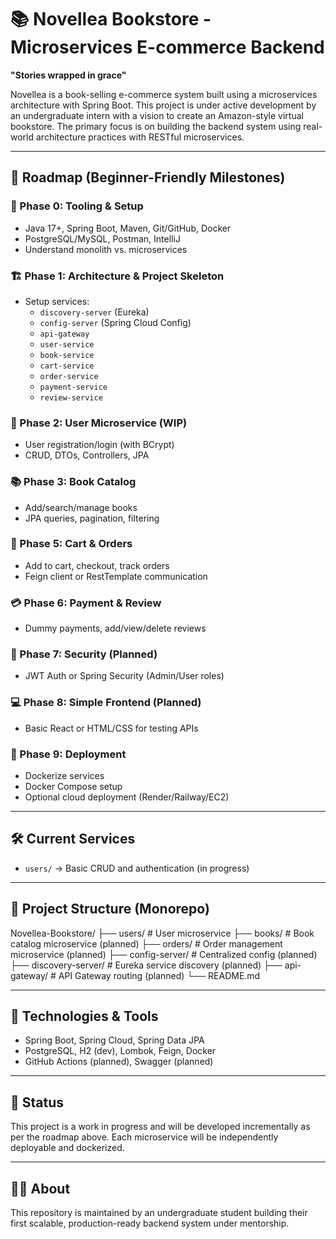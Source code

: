 # 📚 Novellea Bookstore - Microservices E-commerce Backend

**"Stories wrapped in grace"**

Novellea is a book-selling e-commerce system built using a microservices architecture with Spring Boot. This project is under active development by an undergraduate intern with a vision to create an Amazon-style virtual bookstore. The primary focus is on building the backend system using real-world architecture practices with RESTful microservices.

---

## 🧭 Roadmap (Beginner-Friendly Milestones)

### 🔧 Phase 0: Tooling & Setup
- Java 17+, Spring Boot, Maven, Git/GitHub, Docker
- PostgreSQL/MySQL, Postman, IntelliJ
- Understand monolith vs. microservices

### 🏗️ Phase 1: Architecture & Project Skeleton
- Setup services:
  - `discovery-server` (Eureka)
  - `config-server` (Spring Cloud Config)
  - `api-gateway`
  - `user-service`
  - `book-service`
  - `cart-service`
  - `order-service`
  - `payment-service`
  - `review-service`

### 👤 Phase 2: User Microservice (WIP)
- User registration/login (with BCrypt)
- CRUD, DTOs, Controllers, JPA

### 📚 Phase 3: Book Catalog
- Add/search/manage books
- JPA queries, pagination, filtering

### 🛒 Phase 5: Cart & Orders
- Add to cart, checkout, track orders
- Feign client or RestTemplate communication

### 💳 Phase 6: Payment & Review
- Dummy payments, add/view/delete reviews

### 🔐 Phase 7: Security (Planned)
- JWT Auth or Spring Security (Admin/User roles)

### 💻 Phase 8: Simple Frontend (Planned)
- Basic React or HTML/CSS for testing APIs

### 🚀 Phase 9: Deployment
- Dockerize services
- Docker Compose setup
- Optional cloud deployment (Render/Railway/EC2)

---

## 🛠️ Current Services
- `users/` → Basic CRUD and authentication (in progress)

---

## 📂 Project Structure (Monorepo)
Novellea-Bookstore/
├── users/ # User microservice
├── books/ # Book catalog microservice (planned)
├── orders/ # Order management microservice (planned)
├── config-server/ # Centralized config (planned)
├── discovery-server/ # Eureka service discovery (planned)
├── api-gateway/ # API Gateway routing (planned)
└── README.md


---

## 📌 Technologies & Tools
- Spring Boot, Spring Cloud, Spring Data JPA
- PostgreSQL, H2 (dev), Lombok, Feign, Docker
- GitHub Actions (planned), Swagger (planned)

---

## 🚧 Status
This project is a work in progress and will be developed incrementally as per the roadmap above. Each microservice will be independently deployable and dockerized.

---

## 🙋‍♀️ About
This repository is maintained by an undergraduate student building their first scalable, production-ready backend system under mentorship.


